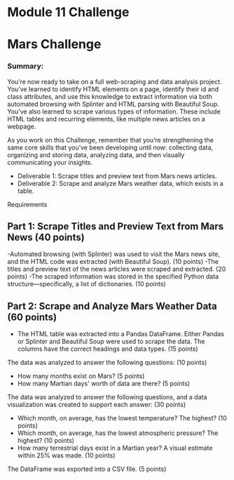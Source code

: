 # Module 11 Challenge

# Mars Challenge
### Summary:
You’re now ready to take on a full web-scraping and data analysis project. You’ve learned to identify HTML elements on a page, identify their id and class attributes, and use this knowledge to extract information via both automated browsing with Splinter and HTML parsing with Beautiful Soup. You’ve also learned to scrape various types of information. These include HTML tables and recurring elements, like multiple news articles on a webpage.

As you work on this Challenge, remember that you’re strengthening the same core skills that you’ve been developing until now: collecting data, organizing and storing data, analyzing data, and then visually communicating your insights.

- Deliverable 1: Scrape titles and preview text from Mars news articles.
- Deliverable 2: Scrape and analyze Mars weather data, which exists in a table.
  
Requirements

## Part 1: Scrape Titles and Preview Text from Mars News (40 points)

-Automated browsing (with Splinter) was used to visit the Mars news site, and the HTML code was extracted (with Beautiful Soup). (10 points)
-The titles and preview text of the news articles were scraped and extracted. (20 points)
-The scraped information was stored in the specified Python data structure—specifically, a list of dictionaries. (10 points)

## Part 2: Scrape and Analyze Mars Weather Data (60 points)

- The HTML table was extracted into a Pandas DataFrame. Either Pandas or Splinter and Beautiful Soup were used to scrape the data. The columns have the correct headings and data types. (15 points)
  
The data was analyzed to answer the following questions: (10 points)
- How many months exist on Mars? (5 points)
- How many Martian days' worth of data are there? (5 points)

The data was analyzed to answer the following questions, and a data visualization was created to support each answer: (30 points)
- Which month, on average, has the lowest temperature? The highest? (10 points)
- Which month, on average, has the lowest atmospheric pressure? The highest? (10 points)
- How many terrestrial days exist in a Martian year? A visual estimate within 25% was made. (10 points)

The DataFrame was exported into a CSV file. (5 points)
